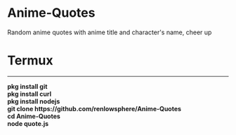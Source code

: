 # Anime-Quotes
Random anime quotes with anime title and character's name, cheer up
# Termux
<hr><b>
pkg install git<br>
pkg install curl<br>
pkg install nodejs<br>
git clone https://github.com/renlowsphere/Anime-Quotes<br>
cd Anime-Quotes<br>
node quote.js
